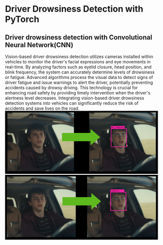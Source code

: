 # Driver Drowsiness Detection with PyTorch
## Driver drowsiness detection with Convolutional Neural Network(CNN)    
Vision-based driver drowsiness detection utilizes cameras installed within vehicles to monitor the driver's facial expressions and eye movements in real-time. By analyzing factors such as eyelid closure, head position, and blink frequency, the system can accurately determine levels of drowsiness or fatigue. Advanced algorithms process the visual data to detect signs of driver fatigue and issue warnings to alert the driver, potentially preventing accidents caused by drowsy driving. This technology is crucial for enhancing road safety by providing timely intervention when the driver's alertness level decreases. Integrating vision-based driver drowsiness detection systems into vehicles can significantly reduce the risk of accidents and save lives on the road.    
![alt text](./doc/detection1.png)
![alt text](./doc/detection2.png)

